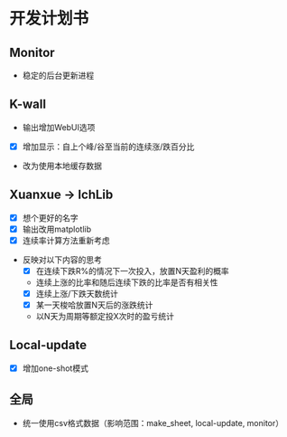 # 开发计划书

## Monitor
- 稳定的后台更新进程

## K-wall
- 输出增加WebUI选项
- [x] 增加显示：自上个峰/谷至当前的连续涨/跌百分比
- 改为使用本地缓存数据

## Xuanxue -> lchLib
- [x] 想个更好的名字
- [x] 输出改用matplotlib
- [x] 连续率计算方法重新考虑
- 反映对以下内容的思考
	- [x] 在连续下跌R%的情况下一次投入，放置N天盈利的概率
	- 连续上涨的比率和随后连续下跌的比率是否有相关性
	- [x] 连续上涨/下跌天数统计
	- [x] 某一天梭哈放置N天后的涨跌统计
	- 以N天为周期等额定投X次时的盈亏统计

## Local-update
- [x] 增加one-shot模式

## 全局
- 统一使用csv格式数据（影响范围：make_sheet, local-update, monitor）